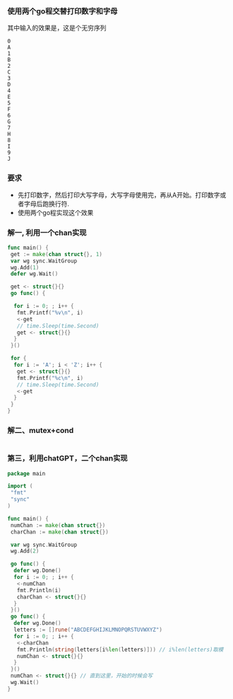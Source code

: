 ### 使用两个go程交替打印数字和字母

其中输入的效果是，这是个无穷序列

```console
0
A
1
B
2
C
3
D
4
E
5
F
6
G
7
H
8
I
9
J
```

### 要求

* 先打印数字，然后打印大写字母，大写字母使用完，再从A开始。打印数字或者字母后跑换行符.
* 使用两个go程实现这个效果

### 解一, 利用一个chan实现

```go
func main() {
 get := make(chan struct{}, 1)
 var wg sync.WaitGroup
 wg.Add(1)
 defer wg.Wait()

 get <- struct{}{}
 go func() {

  for i := 0; ; i++ {
   fmt.Printf("%v\n", i)
   <-get
   // time.Sleep(time.Second)
   get <- struct{}{}
  }
 }()

 for {
  for i := 'A'; i < 'Z'; i++ {
   get <- struct{}{}
   fmt.Printf("%c\n", i)
   // time.Sleep(time.Second)
   <-get
  }
 }
}
```

### 解二、mutex+cond

```go
```

### 第三，利用chatGPT，二个chan实现

``` go
package main

import (
 "fmt"
 "sync"
)

func main() {
 numChan := make(chan struct{})
 charChan := make(chan struct{})

 var wg sync.WaitGroup
 wg.Add(2)

 go func() {
  defer wg.Done()
  for i := 0; ; i++ {
   <-numChan 
   fmt.Println(i)
   charChan <- struct{}{}
  }
 }()
 go func() {
  defer wg.Done()
  letters := []rune("ABCDEFGHIJKLMNOPQRSTUVWXYZ")
  for i := 0; ; i++ {
   <-charChan
   fmt.Println(string(letters[i%len(letters)])) // i%len(letters)取模
   numChan <- struct{}{}
  }
 }()
 numChan <- struct{}{} // 直到这里，开始的时候会写
 wg.Wait()
}
```
